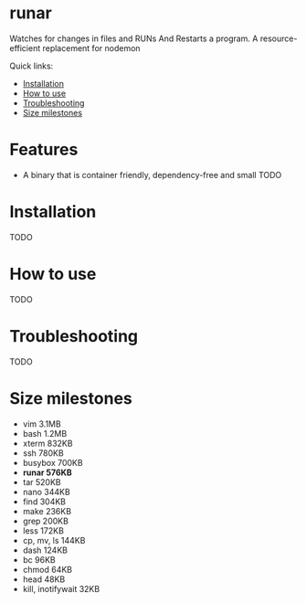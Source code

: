 # runar
Watches for changes in files and RUNs And Restarts a program. A resource-efficient replacement for nodemon

Quick links:
* [Installation](#installation)
* [How to use](#how-to-use)
* [Troubleshooting](#troubleshooting)
* [Size milestones](#size-milestones)

# Features
* A binary that is container friendly, dependency-free and small
TODO

# Installation
TODO

# How to use
TODO

# Troubleshooting
TODO

# Size milestones
- vim 3.1MB
- bash 1.2MB
- xterm 832KB
- ssh 780KB
- busybox 700KB
- **runar 576KB**
- tar 520KB
- nano 344KB
- find 304KB
- make 236KB
- grep 200KB
- less 172KB
- cp, mv, ls 144KB
- dash 124KB
- bc 96KB
- chmod 64KB
- head 48KB
- kill, inotifywait 32KB
